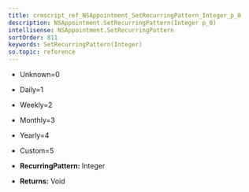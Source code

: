 ```yaml
---
title: crmscript_ref_NSAppointment_SetRecurringPattern_Integer_p_0
description: NSAppointment.SetRecurringPattern(Integer p_0)
intellisense: NSAppointment.SetRecurringPattern
sortOrder: 811
keywords: SetRecurringPattern(Integer)
so.topic: reference
---
```


* Unknown=0
* Daily=1
* Weekly=2
* Monthly=3
* Yearly=4
* Custom=5

* **RecurringPattern:** Integer
* **Returns:** Void


